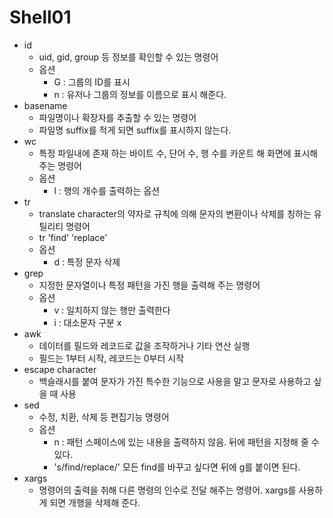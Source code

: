 Shell01
=
- id
  - uid, gid, group 등 정보를 확인할 수 있는 명령어
  - 옵션
    - G : 그룹의 ID를 표시
    - n : 유저나 그룹의 정보를 이름으로 표시 해준다.
- basename
  - 파일명이나 확장자를 추출할 수 있는 명령어
  - 파일명 suffix를 적게 되면 suffix를 표시하지 않는다.
- wc
  - 특정 파일내에 존재 하는 바이트 수, 단어 수, 행 수를 카운트 해 화면에 표시해주는 명령어
  - 옵션
    - l : 행의 개수를 출력하는 옵션
- tr
  - translate character의 약자로 규칙에 의해 문자의 변환이나 삭제를 칭하는 유틸리티 명령어
  - tr 'find' 'replace'
  - 옵션
    - d : 특정 문자 삭제
- grep
  - 지정한 문자열이나 특정 패턴을 가진 행을 출력해 주는 명령어
  - 옵션
    - v : 일치하지 않는 행만 출력한다
    - i : 대소문자 구분 x
- awk
  - 데이터를 필드와 레코드로 값을 조작하거나 기타 연산 실행
  - 필드는 1부터 시작, 레코드는 0부터 시작
- escape character
  - 백슬래시를 붙여 문자가 가진 특수한 기능으로 사용을 말고 문자로 사용하고 싶을 때 사용
- sed
  - 수정, 치환, 삭제 등 편집기능 명령어
  - 옵션
    - n : 패턴 스페이스에 있는 내용을 출력하지 않음. 뒤에 패턴을 지정해 줄 수 있다.
    - 's/find/replace/' 모든 find를 바꾸고 싶다면 뒤에 g를 붙이면 된다.
- xargs
  - 명령어의 출력을 취해 다른 명령의 인수로 전달 해주는 명령어. xargs를 사용하게 되면 개행을 삭제해 준다.

